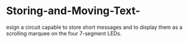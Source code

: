 # Storing-and-Moving-Text-
esign a circuit capable to store short messages and to display them as a scrolling marquee on the four 7-segment LEDs.
